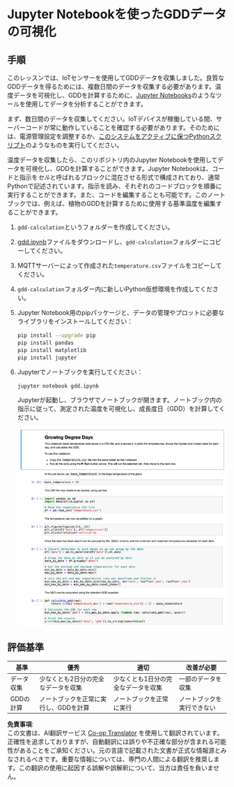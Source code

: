 <!--
CO_OP_TRANSLATOR_METADATA:
{
  "original_hash": "1e21b012c6685f8bf73e0e76cdca3347",
  "translation_date": "2025-08-24T22:03:30+00:00",
  "source_file": "2-farm/lessons/1-predict-plant-growth/assignment.md",
  "language_code": "ja"
}
-->
# Jupyter Notebookを使ったGDDデータの可視化

## 手順

このレッスンでは、IoTセンサーを使用してGDDデータを収集しました。良質なGDDデータを得るためには、複数日間のデータを収集する必要があります。温度データを可視化し、GDDを計算するために、[Jupyter Notebooks](https://jupyter.org)のようなツールを使用してデータを分析することができます。

まず、数日間のデータを収集してください。IoTデバイスが稼働している間、サーバーコードが常に動作していることを確認する必要があります。そのためには、電源管理設定を調整するか、[このシステムをアクティブに保つPythonスクリプト](https://github.com/jaqsparow/keep-system-active)のようなものを実行してください。

温度データを収集したら、このリポジトリ内のJupyter Notebookを使用してデータを可視化し、GDDを計算することができます。Jupyter Notebookは、コードと指示を*セル*と呼ばれるブロックに混在させる形式で構成されており、通常Pythonで記述されています。指示を読み、それぞれのコードブロックを順番に実行することができます。また、コードを編集することも可能です。このノートブックでは、例えば、植物のGDDを計算するために使用する基準温度を編集することができます。

1. `gdd-calculation`というフォルダーを作成してください。

1. [gdd.ipynb](../../../../../2-farm/lessons/1-predict-plant-growth/code-notebook/gdd.ipynb)ファイルをダウンロードし、`gdd-calculation`フォルダーにコピーしてください。

1. MQTTサーバーによって作成された`temperature.csv`ファイルをコピーしてください。

1. `gdd-calculation`フォルダー内に新しいPython仮想環境を作成してください。

1. Jupyter Notebook用のpipパッケージと、データの管理やプロットに必要なライブラリをインストールしてください：

    ```sh
    pip install --upgrade pip
    pip install pandas
    pip install matplotlib
    pip install jupyter
    ```

1. Jupyterでノートブックを実行してください：

    ```sh
    jupyter notebook gdd.ipynb
    ```

    Jupyterが起動し、ブラウザでノートブックが開きます。ノートブック内の指示に従って、測定された温度を可視化し、成長度日（GDD）を計算してください。

    ![Jupyter Notebookの画面](../../../../../translated_images/gdd-jupyter-notebook.c5b52cf21094f158a61f47f455490fd95f1729777ff90861a4521820bf354cdc.ja.png)

## 評価基準

| 基準 | 優秀 | 適切 | 改善が必要 |
| ---- | ---- | ---- | ---------- |
| データ収集 | 少なくとも2日分の完全なデータを収集 | 少なくとも1日分の完全なデータを収集 | 一部のデータを収集 |
| GDDの計算 | ノートブックを正常に実行し、GDDを計算 | ノートブックを正常に実行 | ノートブックを実行できない |

**免責事項**:  
この文書は、AI翻訳サービス [Co-op Translator](https://github.com/Azure/co-op-translator) を使用して翻訳されています。正確性を追求しておりますが、自動翻訳には誤りや不正確な部分が含まれる可能性があることをご承知ください。元の言語で記載された文書が正式な情報源とみなされるべきです。重要な情報については、専門の人間による翻訳を推奨します。この翻訳の使用に起因する誤解や誤解釈について、当方は責任を負いません。